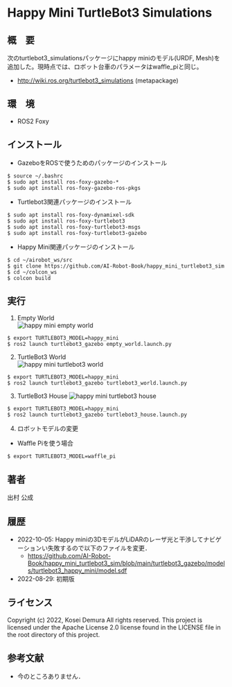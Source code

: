 # Happy Mini TurtleBot3 Simulations
## 概　要
次のturtlebot3_simulationsパッケージにhappy miniのモデル(URDF, Mesh)を追加した。現時点では、ロボット台車のパラメータはwaffle_piと同じ。  
- http://wiki.ros.org/turtlebot3_simulations (metapackage)


## 環　境  
- ROS2 Foxy

## インストール  
- GazeboをROSで使うためのパッケージのインストール
```
$ source ~/.bashrc
$ sudo apt install ros-foxy-gazebo-*
$ sudo apt install ros-foxy-gazebo-ros-pkgs
```
- Turtlebot3関連パッケージのインストール
```
$ sudo apt install ros-foxy-dynamixel-sdk
$ sudo apt install ros-foxy-turtlebot3
$ sudo apt install ros-foxy-turtlebot3-msgs
$ sudo apt install ros-foxy-turtlebot3-gazebo
```
- Happy Mini関連パッケージのインストール
```
$ cd ~/airobot_ws/src
$ git clone https://github.com/AI-Robot-Book/happy_mini_turtlebot3_sim
$ cd ~/colcon_ws
$ colcon build 
```


## 実行
1. Empty World  
![happy mini empty world](https://github.com/demulab/happy_mini_turtlebot3_sim/blob/main/happy_mini_empty_world.png "happy mini empty world")

```
$ export TURTLEBOT3_MODEL=happy_mini
$ ros2 launch turtlebot3_gazebo empty_world.launch.py
```

2. TurtleBot3 World  
![happy mini turtlebot3 world](https://github.com/demulab/happy_mini_turtlebot3_sim/blob/main/happy_mini_turtlebot3_world.png "happy mini turtlebot3 world")
```
$ export TURTLEBOT3_MODEL=happy_mini
$ ros2 launch turtlebot3_gazebo turtlebot3_world.launch.py
```

3. TurtleBot3 House
![happy mini turtlebot3 house](https://github.com/demulab/happy_mini_turtlebot3_sim/blob/main/happy_mini_house.png "happy mini turtlebot3 house")
```
$ export TURTLEBOT3_MODEL=happy_mini
$ ros2 launch turtlebot3_gazebo turtlebot3_house.launch.py
```
4. ロボットモデルの変更
- Waffle Piを使う場合
```
$ export TURTLEBOT3_MODEL=waffle_pi
```

## 著者
出村 公成

## 履歴
- 2022-10-05: Happy miniの3DモデルがLiDARのレーザ光と干渉してナビゲーションい失敗するので以下のファイルを変更．
  - https://github.com/AI-Robot-Book/happy_mini_turtlebot3_sim/blob/main/turtlebot3_gazebo/models/turtlebot3_happy_mini/model.sdf
- 2022-08-29: 初期版

## ライセンス
Copyright (c) 2022, Kosei Demura All rights reserved. This project is licensed under the Apache License 2.0 license found in the LICENSE file in the root directory of this project.


## 参考文献
- 今のところありません．
